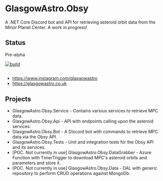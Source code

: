 # GlasgowAstro.Obsy
A .NET Core Discord bot and API for retrieving asteroid orbit data from the Minor Planet Center. A work in progress!

## Status
Pre-alpha

[![build](https://github.com/f33n3y/GlasgowAstro.Obsy/actions/workflows/build.yml/badge.svg?branch=master)](https://github.com/f33n3y/GlasgowAstro.Obsy/actions/workflows/build.yml)

##
- https://www.instagram.com/glasgowastro
- https://glasgowastro.co.uk

## Projects
- GlasgowAstro.Obsy.Service - Contains various services to retrieve MPC data.
- GlasgowAstro.Obsy.Api - API with endpoints calling upon the asteroid services.
- GlasgowAstro.Obsy.Bot - A Discord bot with commands to retrieve MPC data via the Obsy API.
- GlasgowAstro.Obsy.Tests - Unit and integration tests for the Obsy API and its services.
- [POC. Not currently in use] GlasgowAstro.Obsy.DataGrabber - Azure Function with TimerTrigger to download MPC's asteroid orbits and parameters and store it.
- [POC. Not currently in use] GlasgowAstro.Obsy.Data - DAL with generic repository to perform CRUD operations against MongoDb.
